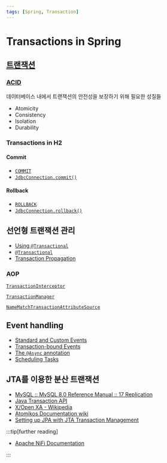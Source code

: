 ```yaml
---
tags: [Spring, Transaction]
---
```


# Transactions in Spring

## [트랜잭션](https://en.wikipedia.org/wiki/Database_transaction)

### [ACID](https://en.wikipedia.org/wiki/ACID)

데이터베이스 내에서 트랜잭션의 안전성을 보장하기 위해 필요한 성질들

- Atomicity
- Consistency
- Isolation
- Durability

### Transactions in H2

#### Commit

- [`COMMIT`](https://www.h2database.com/html/commands.html?highlight=rollback&search=rollback#commit)
- [`JdbcConnection.commit()`](https://www.h2database.com/javadoc/org/h2/jdbc/JdbcConnection.html#commit--)

#### Rollback

- [`ROLLBACK`](https://www.h2database.com/html/commands.html?highlight=rollback&search=rollback#rollback)
- [`JdbcConnection.rollback()`](https://www.h2database.com/javadoc/org/h2/jdbc/JdbcConnection.html#rollback--)

## 선언형 트랜잭션 관리

- [Using `@Transactional`](https://docs.spring.io/spring-framework/reference/data-access/transaction/declarative/annotations.html)
- [`@Transactional`](https://docs.spring.io/spring-framework/docs/current/javadoc-api/org/springframework/transaction/annotation/Transactional.html)
- [Transaction Propagation](https://docs.spring.io/spring-framework/reference/data-access/transaction/declarative/tx-propagation.html)

### AOP

[`TransactionInterceptor`](https://docs.spring.io/spring-framework/docs/current/javadoc-api/org/springframework/transaction/interceptor/TransactionInterceptor.html)

[`TransactionManager`](https://docs.spring.io/spring-framework/docs/current/javadoc-api/org/springframework/transaction/TransactionManager.html)

[`NameMatchTransactionAttributeSource`](https://docs.spring.io/spring-framework/docs/current/javadoc-api/org/springframework/transaction/interceptor/NameMatchTransactionAttributeSource.html)

## Event handling

- [Standard and Custom Events](https://docs.spring.io/spring-framework/reference/core/beans/context-introduction.html#context-functionality-events)
- [Transaction-bound Events](https://docs.spring.io/spring-framework/reference/data-access/transaction/event.html)
- [The `@Async` annotation](https://docs.spring.io/spring-framework/reference/integration/scheduling.html#scheduling-annotation-support)
- [Scheduling Tasks](https://spring.io/guides/gs/scheduling-tasks/)

## JTA를 이용한 분산 트랜잭션

- [MySQL :: MySQL 8.0 Reference Manual :: 17 Replication](https://dev.mysql.com/doc/refman/8.0/en/replication.html)
- [Java Transaction API](https://www.oracle.com/java/technologies/jta.html)
- [X/Open XA - Wikipedia](https://en.wikipedia.org/wiki/X/Open_XA)
- [Atomikos Documentation wiki](https://www.atomikos.com/Documentation/WebHome)
- [Setting up JPA with JTA Transaction Management](https://docs.spring.io/spring-framework/reference/data-access/orm/jpa.html#orm-jpa-jta)

:::tip[further reading]

- [Apache NiFi Documentation](https://nifi.apache.org/docs.html)

:::
